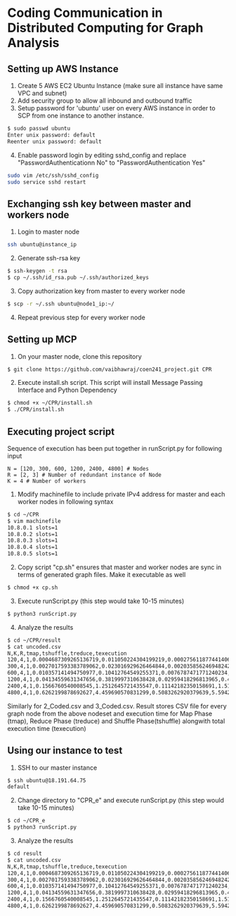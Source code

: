 # Coding Communication in Distributed Computing for Graph Analysis

## Setting up AWS Instance

1. Create 5 AWS EC2 Ubuntu Instance (make sure all instance have same VPC and subnet)
2. Add security group to allow all inbound and outbound traffic
3. Setup password for 'ubuntu' user on every AWS instance in order to SCP from one instance to another instance.

```bash
$ sudo passwd ubuntu
Enter unix password: default
Reenter unix password: default
```

4. Enable password login by editing sshd_config and replace "PasswordAuthenticationn No" to "PasswordAuthentication Yes"

```bash
sudo vim /etc/ssh/sshd_config
sudo service sshd restart
```


## Exchanging ssh key between master and workers node

1. Login to master node

```bash
ssh ubuntu@instance_ip
```

2. Generate ssh-rsa key
```bash
$ ssh-keygen -t rsa
$ cp ~/.ssh/id_rsa.pub ~/.ssh/authorized_keys
```

3. Copy authorization key from master to every worker node
```bash
$ scp -r ~/.ssh ubuntu@node1_ip:~/
```

4. Repeat previous step for every worker node

## Setting up MCP

1. On your master node, clone this repository

```bash
$ git clone https://github.com/vaibhawraj/coen241_project.git CPR
```

2. Execute install.sh script. This script will install Message Passing Interface and Python Dependency

```bash
$ chmod +x ~/CPR/install.sh
$ ./CPR/install.sh
```

## Executing project script

Sequence of execution has been put together in runScript.py for following input
```
N = [120, 300, 600, 1200, 2400, 4800] # Nodes
R = [2, 3] # Number of redundant instance of Node
K = 4 # Number of workers
```

1. Modify machinefile to include private IPv4 address for master and each worker nodes in following syntax

```bash
$ cd ~/CPR
$ vim machinefile
10.8.0.1 slots=1
10.8.0.2 slots=1
10.8.0.3 slots=1
10.8.0.4 slots=1
10.8.0.5 slots=1
```

2. Copy script "cp.sh" ensures that master and worker nodes are sync in terms of generated graph files. Make it executable as well

```bash
$ chmod +x cp.sh
```

3. Execute runScript.py (this step would take 10-15 minutes)

```bash
$ python3 runScript.py
```

4. Analyze the results
```bash
$ cd ~/CPR/result
$ cat uncoded.csv
N,K,R,tmap,tshuffle,treduce,texecution
120,4,1,0.0004687309265136719,0.011050224304199219,0.00027561187744140625,0.011794567108154297
300,4,1,0.0027017593383789062,0.023016929626464844,0.002035856246948242,0.027754545211791992
600,4,1,0.010357141494750977,0.10412764549255371,0.0076787471771240234,0.12216353416442871
1200,4,1,0.04134559631347656,0.3819997310638428,0.02959418296813965,0.452939510345459
2400,4,1,0.1566760540008545,1.2512645721435547,0.11142182350158691,1.519362449645996
4800,4,1,0.6262199878692627,4.459690570831299,0.5083262920379639,5.594236850738525
```
Similarly for 2_Coded.csv and 3_Coded.csv. Result stores CSV file for every graph node from the above nodeset and execution time for Map Phase (tmap), Reduce Phase (treduce) and Shuffle Phase(tshuffle) alongwith total execution time (texecution)

## Using our instance to test

1. SSH to our master instance
```bash
$ ssh ubuntu@18.191.64.75
default
```
2. Change directory to "CPR_e" and execute runScript.py (this step would take 10-15 minutes)
```bash
$ cd ~/CPR_e
$ python3 runScript.py
```

3. Analyze the results
```bash
$ cd result
$ cat uncoded.csv
N,K,R,tmap,tshuffle,treduce,texecution
120,4,1,0.0004687309265136719,0.011050224304199219,0.00027561187744140625,0.011794567108154297
300,4,1,0.0027017593383789062,0.023016929626464844,0.002035856246948242,0.027754545211791992
600,4,1,0.010357141494750977,0.10412764549255371,0.0076787471771240234,0.12216353416442871
1200,4,1,0.04134559631347656,0.3819997310638428,0.02959418296813965,0.452939510345459
2400,4,1,0.1566760540008545,1.2512645721435547,0.11142182350158691,1.519362449645996
4800,4,1,0.6262199878692627,4.459690570831299,0.5083262920379639,5.594236850738525
```
